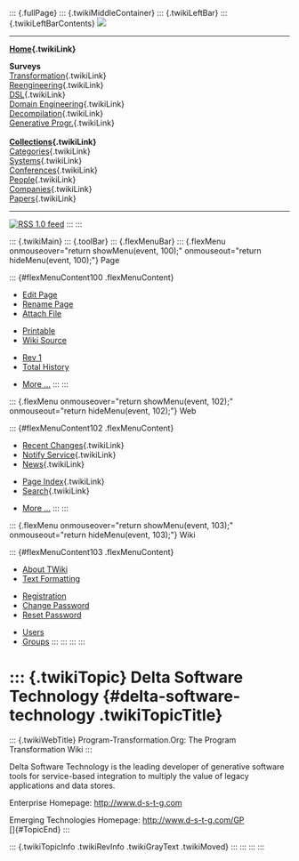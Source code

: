 ::: {.fullPage}
::: {.twikiMiddleContainer}
::: {.twikiLeftBar}
::: {.twikiLeftBarContents}
![](../pub/transformation.gif)

------------------------------------------------------------------------

**[Home](WebHome){.twikiLink}**

**Surveys**\
[Transformation](ProgramTransformation){.twikiLink}\
[Reengineering](ReengineeringWiki){.twikiLink}\
[DSL](DomainSpecificLanguages){.twikiLink}\
[Domain Engineering](DomainEngineering){.twikiLink}\
[Decompilation](DeCompilation){.twikiLink}\
[Generative Progr.](GenerativeProgrammingWiki){.twikiLink}\
\
**[Collections](CategoryCollection){.twikiLink}**\
[Categories](CategoryCategory){.twikiLink}\
[Systems](TransformationSystems){.twikiLink}\
[Conferences](TransformationConferences){.twikiLink}\
[People](TransformationPeople){.twikiLink}\
[Companies](TransformationCompanies){.twikiLink}\
[Papers](CategoryPaper){.twikiLink}

------------------------------------------------------------------------

[![](../pub/rss.gif "RSS 1.0 feed")](WebRss@skin=rss)
:::
:::

::: {.twikiMain}
::: {.toolBar}
::: {.flexMenuBar}
::: {.flexMenu onmouseover="return showMenu(event, 100);" onmouseout="return hideMenu(event, 100);"}
Page

::: {#flexMenuContent100 .flexMenuContent}
-   [Edit
    Page](http://www.program-transformation.org/edit/Transform/DeltaSoftwareTechnology?t=1536826390)
-   [Rename
    Page](http://www.program-transformation.org/rename/Transform/DeltaSoftwareTechnology)
-   [Attach
    File](http://www.program-transformation.org/attach/Transform/DeltaSoftwareTechnology)

<!-- -->

-   [Printable](http://www.program-transformation.org/view/Transform/DeltaSoftwareTechnology?skin=print.pattern)
-   [Wiki
    Source](http://www.program-transformation.org/view/Transform/DeltaSoftwareTechnology?skin=text&raw=on&contenttype=text/plain)

<!-- -->

-   [Rev
    1](http://www.program-transformation.org/view/Transform/DeltaSoftwareTechnology?rev=1.1)
-   [Total
    History](http://www.program-transformation.org/rdiff/Transform/DeltaSoftwareTechnology)

<!-- -->

-   [More
    \...](http://www.program-transformation.org/oops/Transform/DeltaSoftwareTechnology?template=oopsmore&param1=1.1&param2=1.1)
:::
:::

::: {.flexMenu onmouseover="return showMenu(event, 102);" onmouseout="return hideMenu(event, 102);"}
Web

::: {#flexMenuContent102 .flexMenuContent}
-   [Recent Changes](WebChanges){.twikiLink}
-   [Notify Service](WebNotify){.twikiLink}
-   [News](WebNews){.twikiLink}

<!-- -->

-   [Page Index](WebIndex){.twikiLink}
-   [Search](WebSearch){.twikiLink}

<!-- -->

-   [More
    \...](http://www.program-transformation.org/oops/Transform/DeltaSoftwareTechnology?template=oopsmore&param1=1.1&param2=1.1)
:::
:::

::: {.flexMenu onmouseover="return showMenu(event, 103);" onmouseout="return hideMenu(event, 103);"}
Wiki

::: {#flexMenuContent103 .flexMenuContent}
-   [About
    TWiki](http://www.program-transformation.org/view/TWiki/WebHome)
-   [Text
    Formatting](http://www.program-transformation.org/view/TWiki/TextFormattingRules)

<!-- -->

-   [Registration](http://www.program-transformation.org/view/TWiki/TWikiRegistration)
-   [Change
    Password](http://www.program-transformation.org/view/TWiki/ChangePassword)
-   [Reset
    Password](http://www.program-transformation.org/view/TWiki/ResetPassword)

<!-- -->

-   [Users](http://www.program-transformation.org/view/Main/TWikiUsers)
-   [Groups](http://www.program-transformation.org/view/Main/TWikiGroups)
:::
:::
:::
:::

::: {.twikiTopic}
Delta Software Technology {#delta-software-technology .twikiTopicTitle}
=========================

::: {.twikiWebTitle}
Program-Transformation.Org: The Program Transformation Wiki
:::

Delta Software Technology is the leading developer of generative
software tools for service-based integration to multiply the value of
legacy applications and data stores.

Enterprise Homepage: <http://www.d-s-t-g.com>

Emerging Technologies Homepage: <http://www.d-s-t-g.com/GP>\
[]{#TopicEnd}
:::

::: {.twikiTopicInfo .twikiRevInfo .twikiGrayText .twikiMoved}
:::
:::
:::
:::
